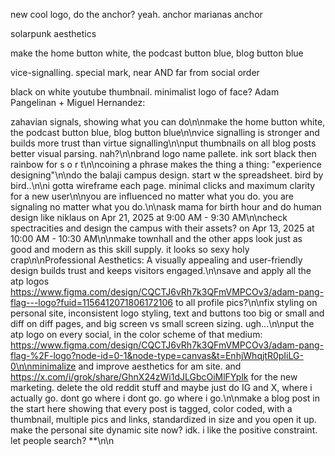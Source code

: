 new cool logo, do the anchor? yeah. anchor marianas anchor

solarpunk aesthetics

make the home button white, the podcast button blue, blog button blue

vice-signalling. special mark, near AND far from social order

black on white youtube thumbnail. minimalist logo of face?
Adam Pangelinan + Miguel Hernandez:

zahavian signals, showing what you can do\n\nmake the home button white, the podcast button blue, blog button blue\n\nvice signalling is stronger and builds more trust than virtue signalling\n\nput thumbnails on all blog posts better visual parsing. nah?\n\nbrand logo name pallete. ink sort black then rainbow for s o r t\n\ncoining a phrase makes the thing a thing: "experience designing"\n\ndo the balaji campus design. start w the spreadsheet. bird by bird..\n\ni gotta wireframe each page. minimal clicks and maximum clarity for a new user\n\nyou are influenced no matter what you do. you are signaling no matter what you do.\n\nask mama for birth hour and do human design like niklaus on Apr 21, 2025 at 9:00 AM - 9:30 AM\n\ncheck spectracities and design the campus with their assets? on Apr 13, 2025 at 10:00 AM - 10:30 AM\n\nmake townhall and the other apps look just as good and modern as this skill supply. it looks so sexy holy crap\n\nProfessional Aesthetics: A visually appealing and user-friendly design builds trust and keeps visitors engaged.\n\nsave and apply all the atp logos https://www.figma.com/design/CQCTJ6vRh7k3QFmVMPCOv3/adam-pang-flag---logo?fuid=1156412071806172106 to all profile pics?\n\nfix styling on personal site, inconsistent logo styling, text and buttons too big or small and diff on diff pages, and big screen vs small screen sizing. ugh...\n\nput the atp logo on every social, in the color scheme of that medium: https://www.figma.com/design/CQCTJ6vRh7k3QFmVMPCOv3/adam-pang-flag-%2F-logo?node-id=0-1&node-type=canvas&t=EnhjWhqjtR0pIiLG-0\n\nminimalize and improve aesthetics for am site. and https://x.com/i/grok/share/GhnX24zWi1dJLGbcOiMlFYplk for the new marketing. delete the old reddit stuff and maybe just do IG and X, where i actually go. dont go where i dont go. go where i go.\n\nmake a blog post in the start here showing that every post is tagged, color coded, with a thumbnail, multiple pics and links, standardized in size and you open it up. make the personal site dynamic site now? idk. i like the positive constraint. let people search? **\n\n